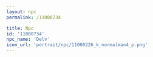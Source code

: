 ```yaml
---
layout: npc
permalink: /11000734

title: Npc
id: '11000734'
npc_name: 'Delv'
icon_url: 'portrait/npc/11000226_k_normalman4_p.png'
---
```

